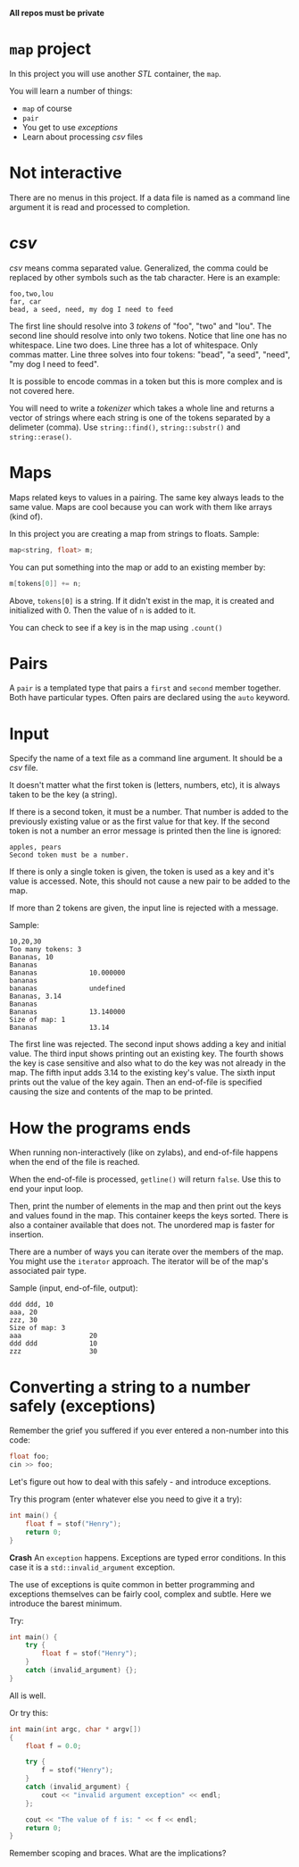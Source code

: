 **All repos must be private**

# ```map``` project

In this project you will use another *STL* container, the ```map```.

You will learn a number of things:
* ```map``` of course
* ```pair```
* You get to use *exceptions*
* Learn about processing *csv* files

# Not interactive

There are no menus in this project. If a data file is named as a command line argument it is read and processed to completion.

# *csv*

*csv* means comma separated value. Generalized, the comma could be replaced by other symbols such as the tab character. Here is an example:

```
foo,two,lou
far, car
bead, a seed, need, my dog I need to feed
```

The first line should resolve into 3 *tokens* of "foo", "two" and "lou". The second line should resolve into only two tokens. Notice that line one has no whitespace. Line two does. Line three has a lot of whitespace. Only commas matter. Line three solves into four tokens: "bead", "a seed", "need", "my dog I need to feed".

It is possible to encode commas in a token but this is more complex and is not covered here.

You will need to write a *tokenizer* which takes a whole line and returns a vector of strings where each string is one of the tokens separated by a delimeter (comma). Use ```string::find()```, ```string::substr()``` and ```string::erase()```. 

# Maps

Maps related keys to values in a pairing. The same key always leads to the same value. Maps are cool because you can work with them like arrays (kind of).

In this project you are creating a map from strings to floats. Sample:

```c++
map<string, float> m;
```

You can put something into the map or add to an existing member by:

```c++
m[tokens[0]] += n;
```

Above, ```tokens[0]``` is a string. If it didn't exist in the map, it is created and initialized with 0. Then the value of ```n``` is added to it.

You can check to see if a key is in the map using ```.count()```

# Pairs

A ```pair``` is a templated type that pairs a ```first``` and ```second``` member together. Both have particular types. Often pairs are declared using the ```auto``` keyword. 

# Input

Specify the name of a text file as a command line argument. It should be a *csv* file.

It doesn't matter what the first token is (letters, numbers, etc), it is always taken to be the key (a string).

If there is a second token, it must be a number. That number is added to the previously existing value or as the first value for that key. If the second token is not a number an error message is printed then the line is ignored:

```
apples, pears
Second token must be a number.
```

If there is only a single token is given, the token is used as a key and it's value is accessed. Note, this should not cause a new pair to be added to the map. 

If more than 2 tokens are given, the input line is rejected with a message.

Sample:

```
10,20,30
Too many tokens: 3
Bananas, 10
Bananas
Bananas             10.000000
bananas
bananas             undefined
Bananas, 3.14
Bananas
Bananas             13.140000
Size of map: 1
Bananas             13.14
```

The first line was rejected. The second input shows adding a key and initial value. The third input shows printing out an existing key. The fourth shows the key is case sensitive and also what to do the key was not already in the map. The fifth input adds 3.14 to the existing key's value. The sixth input prints out the value of the key again. Then an end-of-file is specified causing the size and contents of the map to be printed.

# How the programs ends

When running non-interactively (like on zylabs), and end-of-file happens when the end of the file is reached.

When the end-of-file is processed, ```getline()``` will return ```false```. Use this to end your input loop.

Then, print the number of elements in the map and then print out the keys and values found in the map. This container keeps the keys sorted. There is also a container available that does not. The unordered map is faster for insertion.

There are a number of ways you can iterate over the members of the map. You might use the ```iterator``` approach. The iterator will be of the map's associated pair type.

Sample (input, end-of-file, output):

```
ddd ddd, 10
aaa, 20
zzz, 30
Size of map: 3
aaa                 20
ddd ddd             10
zzz                 30
```

# Converting a string to a number safely (exceptions)

Remember the grief you suffered if you ever entered a non-number into this code:

```c++
float foo;
cin >> foo;
```

Let's figure out how to deal with this safely - and introduce exceptions.

Try this program (enter whatever else you need to give it a try):

```c++
int main() {
	float f = stof("Henry");
	return 0;
}
```

**Crash** An ```exception``` happens. Exceptions are typed error conditions. In this case it is a ```std::invalid_argument``` exception.

The use of exceptions is quite common in better programming and exceptions themselves can be fairly cool, complex and subtle. Here we introduce the barest minimum.

Try:

```c++
int main() {
	try {
		float f = stof("Henry");
	}
	catch (invalid_argument) {};
}
```

All is well.

Or try this:

```c++
int main(int argc, char * argv[])
{
	float f = 0.0;

	try {
		f = stof("Henry");
	}
	catch (invalid_argument) {
		cout << "invalid argument exception" << endl;
	};

	cout << "The value of f is: " << f << endl;
	return 0;
}
```

Remember scoping and braces. What are the implications?
